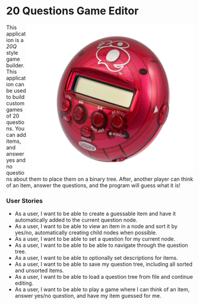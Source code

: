 # 20 Questions Game Editor

<img align="right" alt="20Q game" src="./data/20q.png" width="450px" height="400px">

This application is a *20Q* style game builder.
This application can be used to build custom games of 20 questions. You can add items, and answer yes
and no questions about them to place them on a binary tree. After, another player can think of an item, answer
the questions, and the program will guess what it is!

### User Stories

* As a user, I want to be able to create a guessable item and have it automatically added to the current question node.
* As a user, I want to be able to view an item in a node and sort it by yes/no, automatically creating child nodes when
possible.
* As a user, I want to be able to set a question for my current node.
* As a user, I want to be able to be able to navigate through the question tree.
* As a user, I want to be able to optionally set descriptions for items.
* As a user, I want to be able to save my question tree, including all sorted and unsorted items.
* As a user, I want to be able to load a question tree from file and continue editing.
* As a user, I want to be able to play a game where I can think of an item, answer yes/no question, and have my item
guessed for me.
